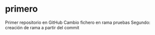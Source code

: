 # primero
Primer repositorio en GitHub
Cambio fichero en rama pruebas
Segundo: creación de rama a partir del commit
